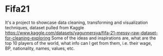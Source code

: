 # Fifa21
It's a project to showcase data cleaning, transforming and visualization techniques, dataset pulled from Kaggle
https://www.kaggle.com/datasets/yagunnersya/fifa-21-messy-raw-dataset-for-cleaning-exploring
Some of the ideas and inspirations are, what are the top 10 players of the world, what info can I get from them, i.e. their wage, BP, nationality, names, values, etc.
